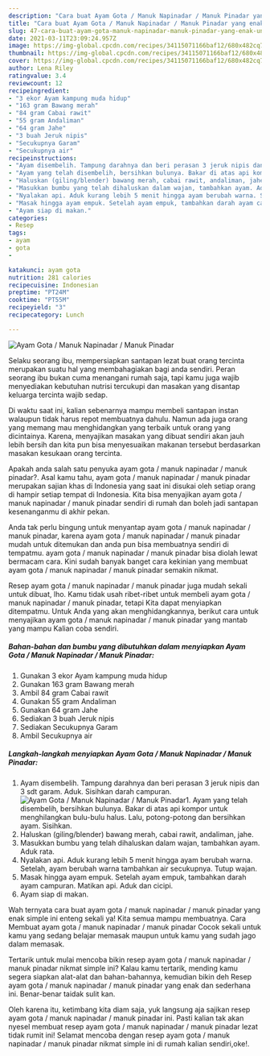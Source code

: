 ```yaml
---
description: "Cara buat Ayam Gota / Manuk Napinadar / Manuk Pinadar yang enak Untuk Jualan"
title: "Cara buat Ayam Gota / Manuk Napinadar / Manuk Pinadar yang enak Untuk Jualan"
slug: 47-cara-buat-ayam-gota-manuk-napinadar-manuk-pinadar-yang-enak-untuk-jualan
date: 2021-03-11T23:09:24.957Z
image: https://img-global.cpcdn.com/recipes/34115071166baf12/680x482cq70/ayam-gota-manuk-napinadar-manuk-pinadar-foto-resep-utama.jpg
thumbnail: https://img-global.cpcdn.com/recipes/34115071166baf12/680x482cq70/ayam-gota-manuk-napinadar-manuk-pinadar-foto-resep-utama.jpg
cover: https://img-global.cpcdn.com/recipes/34115071166baf12/680x482cq70/ayam-gota-manuk-napinadar-manuk-pinadar-foto-resep-utama.jpg
author: Lena Riley
ratingvalue: 3.4
reviewcount: 12
recipeingredient:
- "3 ekor Ayam kampung muda hidup"
- "163 gram Bawang merah"
- "84 gram Cabai rawit"
- "55 gram Andaliman"
- "64 gram Jahe"
- "3 buah Jeruk nipis"
- "Secukupnya Garam"
- "Secukupnya air"
recipeinstructions:
- "Ayam disembelih. Tampung darahnya dan beri perasan 3 jeruk nipis dan 3 sdt garam. Aduk. Sisihkan darah campuran."
- "Ayam yang telah disembelih, bersihkan bulunya. Bakar di atas api kompor untuk menghilangkan bulu-bulu halus. Lalu, potong-potong dan bersihkan ayam. Sisihkan."
- "Haluskan (giling/blender) bawang merah, cabai rawit, andaliman, jahe."
- "Masukkan bumbu yang telah dihaluskan dalam wajan, tambahkan ayam. Aduk rata."
- "Nyalakan api. Aduk kurang lebih 5 menit hingga ayam berubah warna. Setelah, ayam berubah warna tambahkan air secukupnya. Tutup wajan."
- "Masak hingga ayam empuk. Setelah ayam empuk, tambahkan darah ayam campuran. Matikan api. Aduk dan cicipi."
- "Ayam siap di makan."
categories:
- Resep
tags:
- ayam
- gota
- 

katakunci: ayam gota  
nutrition: 281 calories
recipecuisine: Indonesian
preptime: "PT24M"
cooktime: "PT55M"
recipeyield: "3"
recipecategory: Lunch

---
```



![Ayam Gota / Manuk Napinadar / Manuk Pinadar](https://img-global.cpcdn.com/recipes/34115071166baf12/680x482cq70/ayam-gota-manuk-napinadar-manuk-pinadar-foto-resep-utama.jpg)

Selaku seorang ibu, mempersiapkan santapan lezat buat orang tercinta merupakan suatu hal yang membahagiakan bagi anda sendiri. Peran seorang ibu bukan cuma menangani rumah saja, tapi kamu juga wajib menyediakan kebutuhan nutrisi tercukupi dan masakan yang disantap keluarga tercinta wajib sedap.

Di waktu  saat ini, kalian sebenarnya mampu membeli santapan instan walaupun tidak harus repot membuatnya dahulu. Namun ada juga orang yang memang mau menghidangkan yang terbaik untuk orang yang dicintainya. Karena, menyajikan masakan yang dibuat sendiri akan jauh lebih bersih dan kita pun bisa menyesuaikan makanan tersebut berdasarkan masakan kesukaan orang tercinta. 



Apakah anda salah satu penyuka ayam gota / manuk napinadar / manuk pinadar?. Asal kamu tahu, ayam gota / manuk napinadar / manuk pinadar merupakan sajian khas di Indonesia yang saat ini disukai oleh setiap orang di hampir setiap tempat di Indonesia. Kita bisa menyajikan ayam gota / manuk napinadar / manuk pinadar sendiri di rumah dan boleh jadi santapan kesenanganmu di akhir pekan.

Anda tak perlu bingung untuk menyantap ayam gota / manuk napinadar / manuk pinadar, karena ayam gota / manuk napinadar / manuk pinadar mudah untuk ditemukan dan anda pun bisa membuatnya sendiri di tempatmu. ayam gota / manuk napinadar / manuk pinadar bisa diolah lewat bermacam cara. Kini sudah banyak banget cara kekinian yang membuat ayam gota / manuk napinadar / manuk pinadar semakin nikmat.

Resep ayam gota / manuk napinadar / manuk pinadar juga mudah sekali untuk dibuat, lho. Kamu tidak usah ribet-ribet untuk membeli ayam gota / manuk napinadar / manuk pinadar, tetapi Kita dapat menyiapkan ditempatmu. Untuk Anda yang akan menghidangkannya, berikut cara untuk menyajikan ayam gota / manuk napinadar / manuk pinadar yang mantab yang mampu Kalian coba sendiri.

<!--inarticleads1-->

##### Bahan-bahan dan bumbu yang dibutuhkan dalam menyiapkan Ayam Gota / Manuk Napinadar / Manuk Pinadar:

1. Gunakan 3 ekor Ayam kampung muda hidup
1. Gunakan 163 gram Bawang merah
1. Ambil 84 gram Cabai rawit
1. Gunakan 55 gram Andaliman
1. Gunakan 64 gram Jahe
1. Sediakan 3 buah Jeruk nipis
1. Sediakan Secukupnya Garam
1. Ambil Secukupnya air




<!--inarticleads2-->

##### Langkah-langkah menyiapkan Ayam Gota / Manuk Napinadar / Manuk Pinadar:

1. Ayam disembelih. Tampung darahnya dan beri perasan 3 jeruk nipis dan 3 sdt garam. Aduk. Sisihkan darah campuran.
<img src="https://img-global.cpcdn.com/steps/ee037926af6a8a3f/160x128cq70/ayam-gota-manuk-napinadar-manuk-pinadar-langkah-memasak-1-foto.jpg" alt="Ayam Gota / Manuk Napinadar / Manuk Pinadar">1. Ayam yang telah disembelih, bersihkan bulunya. Bakar di atas api kompor untuk menghilangkan bulu-bulu halus. Lalu, potong-potong dan bersihkan ayam. Sisihkan.
1. Haluskan (giling/blender) bawang merah, cabai rawit, andaliman, jahe.
1. Masukkan bumbu yang telah dihaluskan dalam wajan, tambahkan ayam. Aduk rata.
1. Nyalakan api. Aduk kurang lebih 5 menit hingga ayam berubah warna. Setelah, ayam berubah warna tambahkan air secukupnya. Tutup wajan.
1. Masak hingga ayam empuk. Setelah ayam empuk, tambahkan darah ayam campuran. Matikan api. Aduk dan cicipi.
1. Ayam siap di makan.




Wah ternyata cara buat ayam gota / manuk napinadar / manuk pinadar yang enak simple ini enteng sekali ya! Kita semua mampu membuatnya. Cara Membuat ayam gota / manuk napinadar / manuk pinadar Cocok sekali untuk kamu yang sedang belajar memasak maupun untuk kamu yang sudah jago dalam memasak.

Tertarik untuk mulai mencoba bikin resep ayam gota / manuk napinadar / manuk pinadar nikmat simple ini? Kalau kamu tertarik, mending kamu segera siapkan alat-alat dan bahan-bahannya, kemudian bikin deh Resep ayam gota / manuk napinadar / manuk pinadar yang enak dan sederhana ini. Benar-benar taidak sulit kan. 

Oleh karena itu, ketimbang kita diam saja, yuk langsung aja sajikan resep ayam gota / manuk napinadar / manuk pinadar ini. Pasti kalian tak akan nyesel membuat resep ayam gota / manuk napinadar / manuk pinadar lezat tidak rumit ini! Selamat mencoba dengan resep ayam gota / manuk napinadar / manuk pinadar nikmat simple ini di rumah kalian sendiri,oke!.

